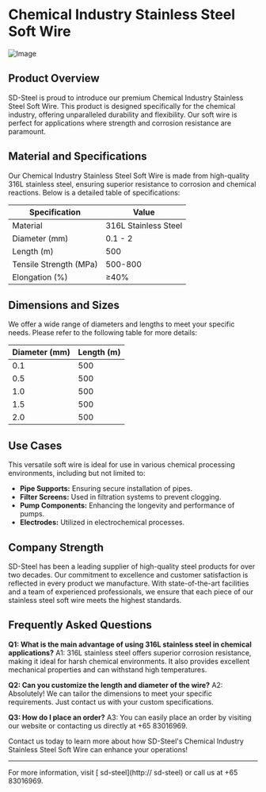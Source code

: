 # Chemical Industry Stainless Steel Soft Wire

![Image](https://github.com/user-attachments/assets/2567258e-e124-4816-932d-1809bd27ef0b)

## Product Overview

SD-Steel is proud to introduce our premium Chemical Industry Stainless Steel Soft Wire. This product is designed specifically for the chemical industry, offering unparalleled durability and flexibility. Our soft wire is perfect for applications where strength and corrosion resistance are paramount.

## Material and Specifications

Our Chemical Industry Stainless Steel Soft Wire is made from high-quality 316L stainless steel, ensuring superior resistance to corrosion and chemical reactions. Below is a detailed table of specifications:

| Specification | Value           |
|---------------|-----------------|
| Material      | 316L Stainless Steel |
| Diameter (mm) | 0.1 - 2         |
| Length (m)    | 500             |
| Tensile Strength (MPa) | 500-800 |
| Elongation (%) | ≥40%            |

## Dimensions and Sizes

We offer a wide range of diameters and lengths to meet your specific needs. Please refer to the following table for more details:

| Diameter (mm) | Length (m) |
|---------------|------------|
| 0.1           | 500        |
| 0.5           | 500        |
| 1.0           | 500        |
| 1.5           | 500        |
| 2.0           | 500        |

## Use Cases

This versatile soft wire is ideal for use in various chemical processing environments, including but not limited to:
- **Pipe Supports:** Ensuring secure installation of pipes.
- **Filter Screens:** Used in filtration systems to prevent clogging.
- **Pump Components:** Enhancing the longevity and performance of pumps.
- **Electrodes:** Utilized in electrochemical processes.

## Company Strength

SD-Steel has been a leading supplier of high-quality steel products for over two decades. Our commitment to excellence and customer satisfaction is reflected in every product we manufacture. With state-of-the-art facilities and a team of experienced professionals, we ensure that each piece of our stainless steel soft wire meets the highest standards.

## Frequently Asked Questions

**Q1: What is the main advantage of using 316L stainless steel in chemical applications?**
A1: 316L stainless steel offers superior corrosion resistance, making it ideal for harsh chemical environments. It also provides excellent mechanical properties and can withstand high temperatures.

**Q2: Can you customize the length and diameter of the wire?**
A2: Absolutely! We can tailor the dimensions to meet your specific requirements. Just contact us with your custom specifications.

**Q3: How do I place an order?**
A3: You can easily place an order by visiting our website or contacting us directly at +65 83016969.

Contact us today to learn more about how SD-Steel's Chemical Industry Stainless Steel Soft Wire can enhance your operations!

---

For more information, visit [ sd-steel](http:// sd-steel) or call us at +65 83016969.